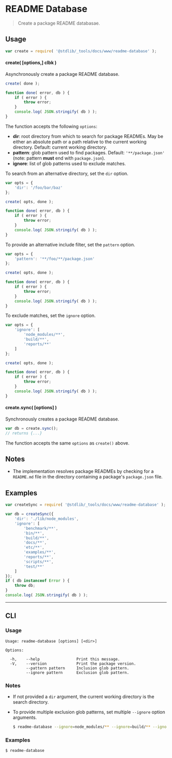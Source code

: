 <!--

@license Apache-2.0

Copyright (c) 2019 The Stdlib Authors.

Licensed under the Apache License, Version 2.0 (the "License");
you may not use this file except in compliance with the License.
You may obtain a copy of the License at

   http://www.apache.org/licenses/LICENSE-2.0

Unless required by applicable law or agreed to in writing, software
distributed under the License is distributed on an "AS IS" BASIS,
WITHOUT WARRANTIES OR CONDITIONS OF ANY KIND, either express or implied.
See the License for the specific language governing permissions and
limitations under the License.

-->

# README Database

> Create a package README databasae.

<section class="usage">

## Usage

```javascript
var create = require( '@stdlib/_tools/docs/www/readme-database' );
```

#### create( \[options,] clbk )

Asynchronously create a package README database.

<!-- run-disable -->

```javascript
create( done );

function done( error, db ) {
    if ( error ) {
        throw error;
    }
    console.log( JSON.stringify( db ) );
}
```

The function accepts the following `options`:

-   **dir**: root directory from which to search for package READMEs. May be either an absolute path or a path relative to the current working directory. Default: current working directory.
-   **pattern**: glob pattern used to find packages. Default: `'**/package.json'` (note: pattern **must** end with `package.json`).
-   **ignore**: list of glob patterns used to exclude matches.

To search from an alternative directory, set the `dir` option.

```javascript
var opts = {
    'dir': '/foo/bar/baz'
};

create( opts, done );

function done( error, db ) {
    if ( error ) {
        throw error;
    }
    console.log( JSON.stringify( db ) );
}
```

To provide an alternative include filter, set the `pattern` option.

```javascript
var opts = {
    'pattern': '**/foo/**/package.json'
};

create( opts, done );

function done( error, db ) {
    if ( error ) {
        throw error;
    }
    console.log( JSON.stringify( db ) );
}
```

To exclude matches, set the `ignore` option.

<!-- run-disable -->

```javascript
var opts = {
    'ignore': [
        'node_modules/**',
        'build/**',
        'reports/**'
    ]
};

create( opts, done );

function done( error, db ) {
    if ( error ) {
        throw error;
    }
    console.log( JSON.stringify( db ) );
}
```

#### create.sync( \[options] )

Synchronously creates a package README database.

<!-- run-disable -->

```javascript
var db = create.sync();
// returns {...}
```

The function accepts the same `options` as `create()` above.

</section>

<!-- /.usage -->

<section class="notes">

## Notes

-   The implementation resolves package READMEs by checking for a `README.md` file in the directory containing a package's `package.json` file.

</section>

<!-- /.notes -->

<section class="examples">

## Examples

<!-- run-disable -->

<!-- eslint no-undef: "error" -->

```javascript
var createSync = require( '@stdlib/_tools/docs/www/readme-database' );

var db = createSync({
    'dir': './lib/node_modules',
    'ignore': [
        'benchmark/**',
        'bin/**',
        'build/**',
        'docs/**',
        'etc/**',
        'examples/**',
        'reports/**',
        'scripts/**',
        'test/**'
    ]
});
if ( db instanceof Error ) {
    throw db;
}
console.log( JSON.stringify( db ) );
```

</section>

<!-- /.examples -->

* * *

<section class="cli">

## CLI

<section class="usage">

### Usage

```text
Usage: readme-database [options] [<dir>]

Options:

  -h,    --help                Print this message.
  -V,    --version             Print the package version.
         --pattern pattern     Inclusion glob pattern.
         --ignore pattern      Exclusion glob pattern.
```

</section>

<!-- /.usage -->

<section class="notes">

### Notes

-   If not provided a `dir` argument, the current working directory is the search directory.

-   To provide multiple exclusion glob patterns, set multiple `--ignore` option arguments.

    <!-- run-disable -->

    ```bash
    $ readme-database --ignore=node_modules/** --ignore=build/** --ignore=reports/**
    ```

</section>

<!-- /.notes -->

<section class="examples">

### Examples

<!-- run-disable -->

```bash
$ readme-database
```

</section>

<!-- /.examples -->

</section>

<!-- /.cli -->

<section class="links">

</section>

<!-- /.links -->
